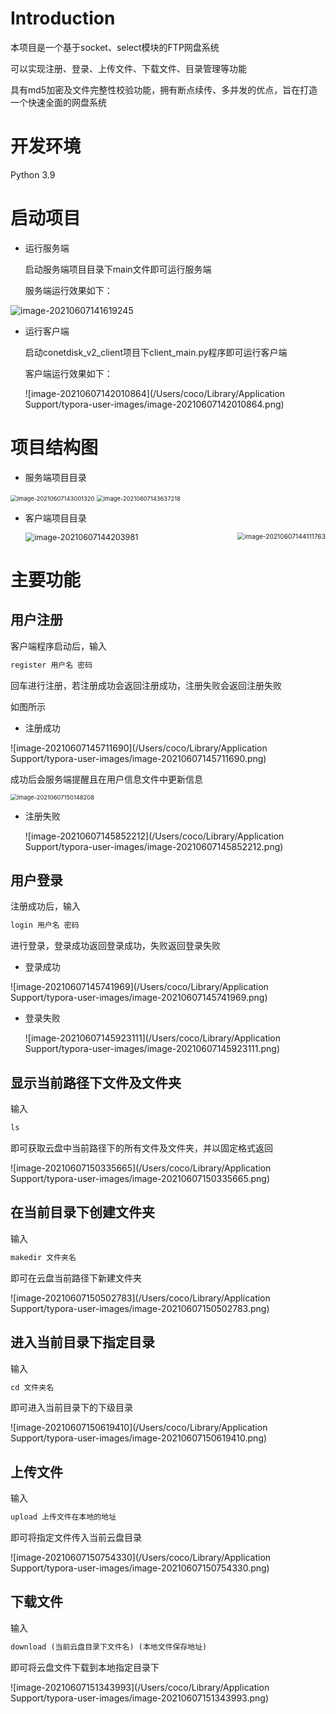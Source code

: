 #  Introduction

本项目是一个基于socket、select模块的FTP网盘系统

可以实现注册、登录、上传文件、下载文件、目录管理等功能

具有md5加密及文件完整性校验功能，拥有断点续传、多并发的优点，旨在打造一个快速全面的网盘系统

#  开发环境

Python 3.9

#  启动项目

- 运行服务端

  启动服务端项目目录下main文件即可运行服务端

  服务端运行效果如下：

<img src="/Users/coco/Library/Application Support/typora-user-images/image-20210607141619245.png" alt="image-20210607141619245"  />

- 运行客户端

  启动conetdisk_v2_client项目下client_main.py程序即可运行客户端

  客户端运行效果如下：

  ![image-20210607142010864](/Users/coco/Library/Application Support/typora-user-images/image-20210607142010864.png)



#  项目结构图

- 服务端项目目录

<img src="/Users/coco/Library/Application Support/typora-user-images/image-20210607143001320.png" alt="image-20210607143001320" style="zoom:67%;" />        <img src="/Users/coco/Library/Application Support/typora-user-images/image-20210607143637218.png" alt="image-20210607143637218" style="zoom: 67%;" />



- 客户端项目目录

  <img src="/Users/coco/Library/Application Support/typora-user-images/image-20210607144203981.png" alt="image-20210607144203981" style="zoom:90%;" style=""/><img src="/Users/coco/Library/Application Support/typora-user-images/image-20210607144111763.png" alt="image-20210607144111763" style="float: right;zoom:73%;"  />



#  主要功能

##  用户注册

客户端程序启动后，输入

```python
register 用户名 密码
```

回车进行注册，若注册成功会返回注册成功，注册失败会返回注册失败

如图所示

- 注册成功

![image-20210607145711690](/Users/coco/Library/Application Support/typora-user-images/image-20210607145711690.png)

成功后会服务端提醒且在用户信息文件中更新信息

<img src="/Users/coco/Library/Application Support/typora-user-images/image-20210607150148208.png" alt="image-20210607150148208" style="zoom: 67%;" />

- 注册失败

  ![image-20210607145852212](/Users/coco/Library/Application Support/typora-user-images/image-20210607145852212.png)

## 用户登录

注册成功后，输入

```py
login 用户名 密码
```

进行登录，登录成功返回登录成功，失败返回登录失败

- 登录成功

![image-20210607145741969](/Users/coco/Library/Application Support/typora-user-images/image-20210607145741969.png)

- 登录失败

  ![image-20210607145923111](/Users/coco/Library/Application Support/typora-user-images/image-20210607145923111.png)

##  显示当前路径下文件及文件夹

输入

```python
ls
```

即可获取云盘中当前路径下的所有文件及文件夹，并以固定格式返回

![image-20210607150335665](/Users/coco/Library/Application Support/typora-user-images/image-20210607150335665.png)

##  在当前目录下创建文件夹

输入

```python
makedir 文件夹名
```

即可在云盘当前路径下新建文件夹

![image-20210607150502783](/Users/coco/Library/Application Support/typora-user-images/image-20210607150502783.png)

##  进入当前目录下指定目录

输入

```python
cd 文件夹名
```

即可进入当前目录下的下级目录

![image-20210607150619410](/Users/coco/Library/Application Support/typora-user-images/image-20210607150619410.png)

##  上传文件

输入

```python
upload 上传文件在本地的地址
```

即可将指定文件传入当前云盘目录

![image-20210607150754330](/Users/coco/Library/Application Support/typora-user-images/image-20210607150754330.png)

##  下载文件

输入

```python
download (当前云盘目录下文件名) (本地文件保存地址)
```

即可将云盘文件下载到本地指定目录下

![image-20210607151343993](/Users/coco/Library/Application Support/typora-user-images/image-20210607151343993.png)





